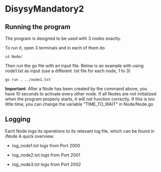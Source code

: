 # DisysyMandatory2

## Running the program

The program is designed to be used with 3 nodes exactly.

To run it, open 3 terminals and in each of them do

```
cd Node/
```

Then run the go file with an input file.
Below is an example with using node1.txt as input (use a different .txt file for each node, 1 to 3)

```
go run . ../node1.txt
```

**Important**: After a Node has been created by the command above, you have 10 seconds to activate every other node. If all Nodes are not initialized when the program properly starts, it will not function correctly.
If this is too little time, you can change the variable "TIME_TO_WAIT" in Node/Node.go
## Logging

Each Node logs its operations to its relevant log file, which can be found in /Node
A quick overview:

- log_node1.txt logs from Port 2000

- log_node2.txt logs from Port 2001

- log_node3.txt logs from Port 2002
